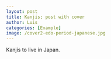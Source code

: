 ```yaml
---
layout: post
title: Kanjis; post with cover
author: Luis
categories: [Example]
image: /cover2-edo-period-japanese.jpg
---
```


Kanjis to live in Japan.
